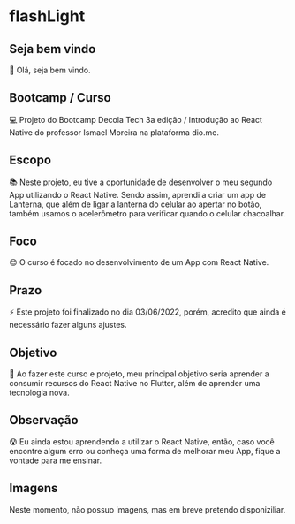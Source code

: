 # flashLight

## Seja bem vindo

👋 Olá, seja bem vindo.

## Bootcamp / Curso

💻 Projeto do Bootcamp Decola Tech 3a edição / Introdução ao React Native do professor Ismael Moreira na plataforma dio.me.

## Escopo

📚 Neste projeto, eu tive a oportunidade de desenvolver o meu segundo App utilizando o React Native. Sendo assim, aprendi a criar um app de Lanterna, que 
além de ligar a lanterna do celular ao apertar no botão, também usamos o acelerômetro para verificar quando o celular chacoalhar.

## Foco

😊 O curso é focado no desenvolvimento de um App com React Native.

## Prazo

⚡ Este projeto foi finalizado no dia 03/06/2022, porém, acredito que ainda é necessário fazer alguns ajustes.

## Objetivo

🤔 Ao fazer este curso e projeto, meu principal objetivo seria aprender a consumir recursos do React Native no Flutter, além de aprender uma tecnologia nova.

## Observação
😰 Eu ainda estou aprendendo a utilizar o React Native, então, caso você encontre algum erro ou conheça uma forma de melhorar meu App, fique a vontade para me ensinar.

## Imagens

Neste momento, não possuo imagens, mas em breve pretendo disponiziliar.
